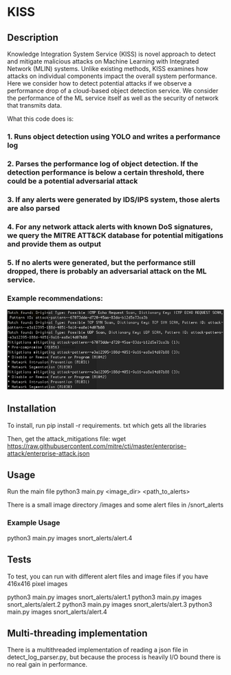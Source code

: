 # KISS
## Description
Knowledge Integration System Service (KISS) is novel approach to
detect and mitigate malicious attacks on Machine Learning with
Integrated Network (MLIN) systems. Unlike existing methods,
KISS examines how attacks on individual components impact
the overall system performance. Here we consider how to detect potential attacks if we observe a performance drop of a cloud-based object detection service. We consider the performance of the ML service itself as well as the security of network that transmits data.

What this code does is:
### 1. Runs object detection using YOLO and writes a performance log
### 2. Parses the performance log of object detection. If the detection performance is below a certain threshold, there could be a potential adversarial attack
### 3. If any alerts were generated by IDS/IPS system, those alerts are also parsed
### 4. For any network attack alerts with known DoS signatures, we query the MITRE ATT&CK database for potential mitigations and provide them as output
### 5. If no alerts were generated, but the performance still dropped, there is probably an adversarial attack on the ML service.

### Example recommendations:
![alt text](https://github.com/rzv09/kiss/blob/main/mitigations.png?raw=true)
## Installation
To install, run
 pip install -r requirements. txt
 which gets all the libraries

 Then, get the attack_mitigations file:
 wget https://raw.githubusercontent.com/mitre/cti/master/enterprise-attack/enterprise-attack.json

## Usage
Run the main file
python3 main.py <image_dir> <path_to_alerts>

There is a small image directory /images and some alert files in /snort_alerts
### Example Usage
python3 main.py images snort_alerts/alert.4

## Tests
To test, you can run with different alert files and image files if you have 416x416 pixel images

python3 main.py images snort_alerts/alert.1
python3 main.py images snort_alerts/alert.2
python3 main.py images snort_alerts/alert.3
python3 main.py images snort_alerts/alert.4

## Multi-threading implementation
There is a multithreaded implementation of reading a json file in detect_log_parser.py, but because the process is heavily I/O bound there is no real gain in performance. 

